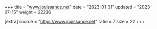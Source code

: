 +++
title = "www.jouissance.net"
date = "2023-01-31"
updated = "2023-07-15"
weight = 22236

[extra]
source = "https://www.jouissance.net"
ratio = 7
size = 22
+++

